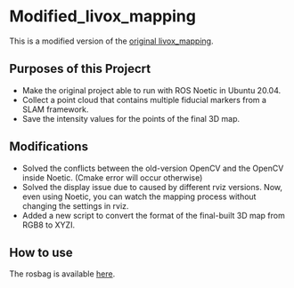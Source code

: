 # Modified_livox_mapping
This is a modified version of the [original livox_mapping](https://github.com/Livox-SDK/livox_mapping).
## Purposes of this Projecrt
* Make the original project able to run with ROS Noetic in Ubuntu 20.04.
* Collect a point cloud that contains multiple fiducial markers from a SLAM framework.
* Save the intensity values for the points of the final 3D map.
## Modifications
* Solved the conflicts between the old-version OpenCV and the OpenCV inside Noetic. (Cmake error will occur otherwise)
* Solved the display issue due to caused by different rviz versions. Now, even using Noetic, you can watch the mapping process without changing the settings in rviz.
* Added a new script to convert the format of the final-built 3D map from RGB8 to XYZI.
## How to use



The rosbag is available [here](https://drive.google.com/file/d/1ZmS2tajLKvlstaqA8L-T6nzKj0bfL30n/view?usp=sharing).

